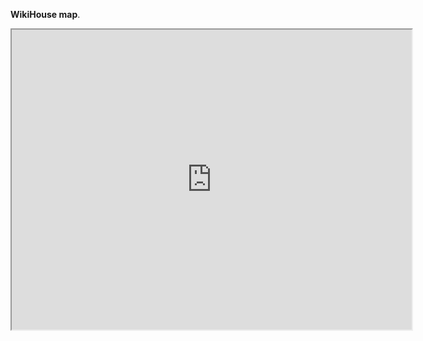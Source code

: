 **WikiHouse map**.

<iframe src="https://www.google.com/maps/d/embed?mid=1br9l2mbbpIO_sxLdLahOI-09K0U&hl=en" width="640" height="480"></iframe>
